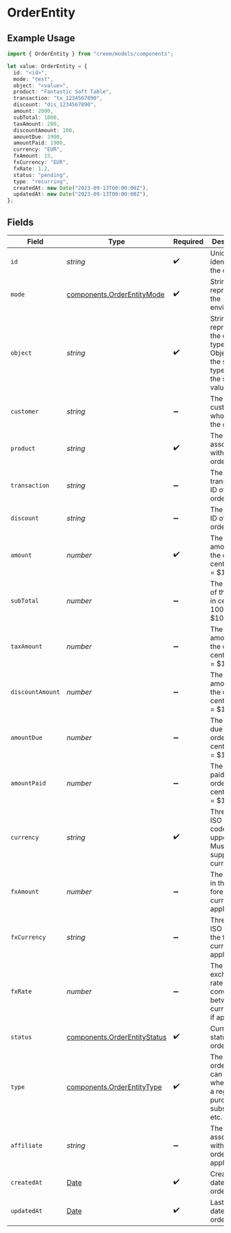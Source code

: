 # OrderEntity

## Example Usage

```typescript
import { OrderEntity } from "creem/models/components";

let value: OrderEntity = {
  id: "<id>",
  mode: "test",
  object: "<value>",
  product: "Fantastic Soft Table",
  transaction: "tx_1234567890",
  discount: "dis_1234567890",
  amount: 2000,
  subTotal: 1800,
  taxAmount: 200,
  discountAmount: 100,
  amountDue: 1900,
  amountPaid: 1900,
  currency: "EUR",
  fxAmount: 15,
  fxCurrency: "EUR",
  fxRate: 1.2,
  status: "pending",
  type: "recurring",
  createdAt: new Date("2023-09-13T00:00:00Z"),
  updatedAt: new Date("2023-09-13T00:00:00Z"),
};
```

## Fields

| Field                                                                                         | Type                                                                                          | Required                                                                                      | Description                                                                                   | Example                                                                                       |
| --------------------------------------------------------------------------------------------- | --------------------------------------------------------------------------------------------- | --------------------------------------------------------------------------------------------- | --------------------------------------------------------------------------------------------- | --------------------------------------------------------------------------------------------- |
| `id`                                                                                          | *string*                                                                                      | :heavy_check_mark:                                                                            | Unique identifier for the object.                                                             |                                                                                               |
| `mode`                                                                                        | [components.OrderEntityMode](../../models/components/orderentitymode.md)                      | :heavy_check_mark:                                                                            | String representing the environment.                                                          |                                                                                               |
| `object`                                                                                      | *string*                                                                                      | :heavy_check_mark:                                                                            | String representing the object's type. Objects of the same type share the same value.         |                                                                                               |
| `customer`                                                                                    | *string*                                                                                      | :heavy_minus_sign:                                                                            | The customer who placed the order.                                                            |                                                                                               |
| `product`                                                                                     | *string*                                                                                      | :heavy_check_mark:                                                                            | The product associated with the order.                                                        |                                                                                               |
| `transaction`                                                                                 | *string*                                                                                      | :heavy_minus_sign:                                                                            | The transaction ID of the order                                                               | tx_1234567890                                                                                 |
| `discount`                                                                                    | *string*                                                                                      | :heavy_minus_sign:                                                                            | The discount ID of the order                                                                  | dis_1234567890                                                                                |
| `amount`                                                                                      | *number*                                                                                      | :heavy_check_mark:                                                                            | The total amount of the order in cents. 1000 = $10.00                                         | 2000                                                                                          |
| `subTotal`                                                                                    | *number*                                                                                      | :heavy_minus_sign:                                                                            | The subtotal of the order in cents. 1000 = $10.00                                             | 1800                                                                                          |
| `taxAmount`                                                                                   | *number*                                                                                      | :heavy_minus_sign:                                                                            | The tax amount of the order in cents. 1000 = $10.00                                           | 200                                                                                           |
| `discountAmount`                                                                              | *number*                                                                                      | :heavy_minus_sign:                                                                            | The discount amount of the order in cents. 1000 = $10.00                                      | 100                                                                                           |
| `amountDue`                                                                                   | *number*                                                                                      | :heavy_minus_sign:                                                                            | The amount due for the order in cents. 1000 = $10.00                                          | 1900                                                                                          |
| `amountPaid`                                                                                  | *number*                                                                                      | :heavy_minus_sign:                                                                            | The amount paid for the order in cents. 1000 = $10.00                                         | 1900                                                                                          |
| `currency`                                                                                    | *string*                                                                                      | :heavy_check_mark:                                                                            | Three-letter ISO currency code, in uppercase. Must be a supported currency.                   | EUR                                                                                           |
| `fxAmount`                                                                                    | *number*                                                                                      | :heavy_minus_sign:                                                                            | The amount in the foreign currency, if applicable.                                            | 15                                                                                            |
| `fxCurrency`                                                                                  | *string*                                                                                      | :heavy_minus_sign:                                                                            | Three-letter ISO code of the foreign currency, if applicable.                                 | EUR                                                                                           |
| `fxRate`                                                                                      | *number*                                                                                      | :heavy_minus_sign:                                                                            | The exchange rate used for converting between currencies, if applicable.                      | 1.2                                                                                           |
| `status`                                                                                      | [components.OrderEntityStatus](../../models/components/orderentitystatus.md)                  | :heavy_check_mark:                                                                            | Current status of the order.                                                                  | pending                                                                                       |
| `type`                                                                                        | [components.OrderEntityType](../../models/components/orderentitytype.md)                      | :heavy_check_mark:                                                                            | The type of order. This can specify whether it's a regular purchase, subscription, etc.       | recurring                                                                                     |
| `affiliate`                                                                                   | *string*                                                                                      | :heavy_minus_sign:                                                                            | The affiliate associated with the order, if applicable.                                       |                                                                                               |
| `createdAt`                                                                                   | [Date](https://developer.mozilla.org/en-US/docs/Web/JavaScript/Reference/Global_Objects/Date) | :heavy_check_mark:                                                                            | Creation date of the order                                                                    | 2023-09-13T00:00:00Z                                                                          |
| `updatedAt`                                                                                   | [Date](https://developer.mozilla.org/en-US/docs/Web/JavaScript/Reference/Global_Objects/Date) | :heavy_check_mark:                                                                            | Last updated date of the order                                                                | 2023-09-13T00:00:00Z                                                                          |